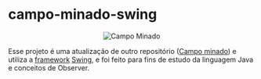 # campo-minado-swing

<div align="center">

  ![Campo Minado](https://user-images.githubusercontent.com/95356877/201932350-0cfdeef4-7d5c-441d-8e33-f83cdf925421.gif)
  
</div>

Esse projeto é uma atualização de outro repositório ([Campo minado](https://github.com/AnnaTRocha/campo-minado-java)) e utiliza a [framework](https://www.devmedia.com.br/frameworks-e-padroes-de-projeto/1111#:~:text=Um%20framework%20descreve%20a%20arquitetura,aplicações%20de%20um%20mesmo%20domínio.) 
[Swing](https://www.devmedia.com.br/java-swing-conheca-os-componentes-jtextfield-e-jformattedtextfield/30981), e foi feito para fins de estudo da linguagem Java 
e conceitos de Observer.
